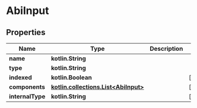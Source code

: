 # AbiInput

## Properties

| Name             | Type                                                  | Description | Notes       |
| ---------------- | ----------------------------------------------------- | ----------- | ----------- |
| **name**         | **kotlin.String**                                     |             |             |
| **type**         | **kotlin.String**                                     |             |             |
| **indexed**      | **kotlin.Boolean**                                    |             | \[optional] |
| **components**   | [**kotlin.collections.List\<AbiInput>**](abiinput.md) |             | \[optional] |
| **internalType** | **kotlin.String**                                     |             | \[optional] |
